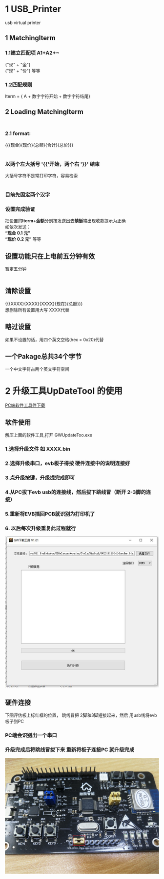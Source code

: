 # 1 USB_Printer
usb virtual printer <br>

## 1 MatchingIterm<br>

### 1.1建立匹配项 A1+A2+~  <br>
 {"现" + "金"}  <br>
 {"现" + "价"} 等等   <br>
		
### 1.2匹配规则  <br>
Iterm = { A + 数字字符开始 + 数字字符结尾}  <br>
	
	
## 2 Loading MatchingIterm  <br> <br>
 
###	 2.1 format: <br>
{{{现金}{现价}{总额}{合计}{总价}}}  <br> <br>
###	  以两个左大括号 '{{'开始，两个右 '}}'  结束      <br>
大括号字符不是常打印字符，容易检索  <br> <br>
###	  目前先固定两个汉字  <br>
###   设置完成验证 <br>
把设置的**Iterm**+**金额**分别按发送出去**蜻蜓**端出现收款提示为正确   <br>
如依次发送：  <br>
    **“现金 0.1 元”**   <br>
	**“现价 0.2 元”** 等等  <br>
	
## 设置功能只在上电前五分钟有效  <br> 
暂定五分钟 <br> <br>

##  清除设置 <br>
{{{XXXX}{XXXX}{XXXX}{现在}{总额}}}   <br>
    想删除所有设置用大写 XXXX代替  <br>
##  略过设置   <br>
   如果不设置的话，用四个英文空格(hex = 0x20)代替  <br>
##  一个Pakage总共34个字节   <br>
   一个中文字符占两个英文字符空间   <br>
#  2 升级工具UpDateTool 的使用   <br>
[PC端软件工具件下载](https://github.com/koing2010/GD_protocol/blob/master/UpDateTool/BootToolrelease20191119-0.zip) <br>
##  软件使用  <br>
解压上面的软件工具,打开 GWUpdateToo.exe <br>
### 1.选择升级文件 如 XXXX.bin  <br>
### 2.选择升级串口，evb板子得按 **硬件连接**中的说明连接好 <br>
### 3.点升级按键，升级提完成即可  <br>
### 4.从PC拔下evb usb的连接线，然后拔下跳线冒（断开 2-3脚的连接）  <br>
### 5.重新将EVB插回PCB就识别为打印机了 <br>
### 6. 以后每次升级重复此过程就行  <br>
![](/UpDateTool/UpDateToolUI.jpg) <br>
##  硬件连接  <br>
下图评估板上标红框的位置， 跳线冒把 2脚和3脚短接起来，然后 用usb线将evb板子到PC  <br>
### PC端会识别出一个串口 <br>
### 升级完成后将跳线冒拔下来 重新将板子连接PC 就升级完成 <br>
![](/UpDateTool/EVB.jpg) <br>


	
